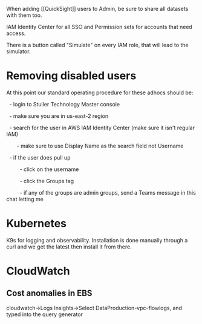 
When adding [[QuickSight]] users to Admin, be sure to share all datasets with them too. 

IAM Identity Center for all SSO and Permission sets for accounts that need access. 

There is a button called "Simulate" on every IAM role, that will lead to the simulator.

# Removing disabled users
At this point our standard operating procedure for these adhocs should be:

  - login to Stuller Technology Master console

  - make sure you are in us-east-2 region

  - search for the user in AWS IAM Identity Center (make sure it isn't regular IAM)

       - make sure to use Display Name as the search field not Username

  - if the user does pull up

         - click on the username

         - click the Groups tag

         - if any of the groups are admin groups, send a Teams message in this chat letting me

# Kubernetes
K9s for logging and observability.
Installation is done manually through a curl and we get the latest then install it from there.


# CloudWatch

## Cost anomalies in EBS 
cloudwatch->Logs Insights->Select DataProduction-vpc-flowlogs, and typed into the query generator